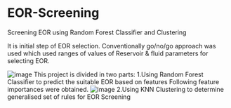 # EOR-Screening
Screening EOR using Random Forest Classifier and Clustering 

It is initial step of EOR selection. Conventionally go/no/go approach was used which used ranges of values of Reservoir & fluid parameters for selecting EOR. 

![image](https://user-images.githubusercontent.com/66894419/145824860-30d0b932-586b-4f03-a290-9788fde990cc.png)
This project is divided in two parts:
1.Using Random Forest Classifier to predict the suitable EOR based on features
Following feature importances were obtained.
![image](https://user-images.githubusercontent.com/66894419/145825128-d5548906-6d55-40d6-a2b1-124cbf49ffe0.png)
2.Using KNN Clustering to determine generalised set of rules for EOR Screening 
